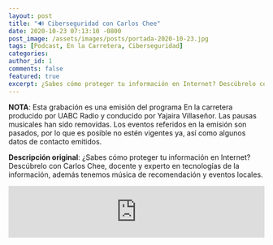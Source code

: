```yaml
---
layout: post
title: "🔊 Ciberseguridad con Carlos Chee"
date: 2020-10-23 07:13:10 -0800
post_image: /assets/images/posts/portada-2020-10-23.jpg
tags: [Podcast, En la Carretera, Ciberseguridad]
categories:
author_id: 1
comments: false
featured: true
excerpt: ¿Sabes cómo proteger tu información en Internet? Descúbrelo con Carlos Chee, docente y experto en tecnologías de la información, además tenemos música de recomendación y eventos locales.
---
```

**NOTA**: Esta grabación es una emisión del programa En la carretera producido por UABC Radio y conducido por Yajaira Villaseñor. Las pausas musicales han sido removidas. Los eventos referidos en la emisión son pasados, por lo que es posible no estén vigentes ya, así como algunos datos de contacto emitidos.

**Descripción original**: ¿Sabes cómo proteger tu información en Internet? Descúbrelo con Carlos Chee, docente y experto en tecnologías de la información, además tenemos música de recomendación y eventos locales.

<iframe src="https://anchor.fm/tenemostecnologia/embed/episodes/Ciberseguridad-con-Carlos-Chee-elft3p" height="102px" width="100%" frameborder="0" scrolling="no"></iframe>
